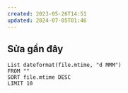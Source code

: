 ```yaml
---
created: 2023-05-26T14:51
updated: 2024-07-05T01:46
---
```

## Sửa gần đây
```dataview
List dateformat(file.mtime, "d MMM") 
FROM ""
SORT file.mtime DESC
LIMIT 10
```
